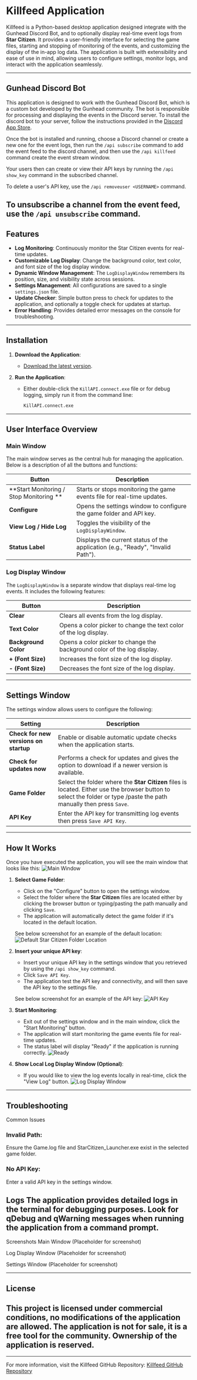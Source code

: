 # Killfeed Application

Killfeed is a Python-based desktop application designed integrate with the Gunhead Discord Bot, and to optionally display real-time event logs from **Star Citizen**. It provides a user-friendly interface for selecting the game files, starting and stopping of monitoring of the events, and customizing the display of the in-app log data. The application is built with extensibility and ease of use in mind, allowing users to configure settings, monitor logs, and interact with the application seamlessly.

---

## Gunhead Discord Bot
This application is designed to work with the Gunhead Discord Bot, which is a custom bot developed by the Gunhead community. The bot is responsible for processing and displaying the events in the Discord server. To install the discord bot to your server, follow the instructions provided in the [Discord App Store](https://discord.com/discovery/applications/1330870778891206707).

Once the bot is installed and running, choose a Discord channel or create a new one for the event logs, then run the `/api subscribe` command to add the event feed to the discord channel, and then use the `/api killfeed` command create the event stream window.

Your users then can create or view their API keys by running the `/api show_key` command in the subscribed channel.

To delete a user's API key, use the `/api removeuser <USERNAME>` command.

To unsubscribe a channel from the event feed, use the `/api unsubscribe` command.
---

## Features

- **Log Monitoring**: Continuously monitor the Star Citizen events for real-time updates.
- **Customizable Log Display**: Change the background color, text color, and font size of the log display window.
- **Dynamic Window Management**: The `LogDisplayWindow` remembers its position, size, and visibility state across sessions.
- **Settings Management**: All configurations are saved to a single `settings.json` file.
- **Update Checker**: Simple button press to check for updates to the application, and optionally a toggle check for updates at startup.
- **Error Handling**: Provides detailed error messages on the console for troubleshooting.

---

## Installation

1. **Download the Application**:
   - [Download the latest version](https://github.com/Poekhavshiy/KillAPI-connect/releases/latest/download/KillAPi.connect.exe).

2. **Run the Application**:
   - Either double-click the `KillAPI.connect.exe` file or for debug logging, simply run it from the command line:
     ```bash
     KillAPI.connect.exe
     ```

---

## User Interface Overview

### Main Window

The main window serves as the central hub for managing the application. Below is a description of all the buttons and functions:

| **Button**           | **Description**                                                                 |
|-----------------------|---------------------------------------------------------------------------------|
| **Start Monitoring / Stop Monitoring **  | Starts or stops monitoring the game events file for real-time updates.                   |
| **Configure**         | Opens the settings window to configure the game folder and API key.            |
| **View Log / Hide Log** | Toggles the visibility of the `LogDisplayWindow`.                             |
| **Status Label**      | Displays the current status of the application (e.g., "Ready", "Invalid Path").|

### Log Display Window

The `LogDisplayWindow` is a separate window that displays real-time log events. It includes the following features:

| **Button**            | **Description**                                                                 |
|------------------------|---------------------------------------------------------------------------------|
| **Clear**             | Clears all events from the log display.                                        |
| **Text Color**        | Opens a color picker to change the text color of the log display.              |
| **Background Color**  | Opens a color picker to change the background color of the log display.        |
| **+ (Font Size)**     | Increases the font size of the log display.                                    |
| **- (Font Size)**     | Decreases the font size of the log display.                                    |

---

## Settings Window

The settings window allows users to configure the following:

| **Setting**                  | **Description**                                                                 |
|------------------------------|---------------------------------------------------------------------------------|
| **Check for new versions on startup** | Enable or disable automatic update checks when the application starts.       |
| **Check for updates now** | Performs a check for updates and gives the option to download if a newer version is available.       |
| **Game Folder**              | Select the folder where the **Star Citizen** files is located. Either use the browser button to select the folder or type /paste the path manually then press `Save`. |
| **API Key**                  | Enter the API key for transmitting log events then press `Save API Key`.                                 |


---

## How It Works

Once you have executed the application, you will see the main window that looks like this:
![Main Window](https://github.com/Poekhavshiy/KillAPI-connect/assets/14026302/29606280-0800-4391-9994-45215960b30d)

1. **Select Game Folder**:
   - Click on the "Configure" button to open the settings window.
   - Select the folder where the **Star Citizen** files are located either by clicking the browser button or typing/pasting the path manually and clicking `Save`.
   - The application will automatically detect the game folder if it's located in the default location.
   
   See below screenshot for an example of the default location:
   ![Default Star Citizen Folder Location](https://github.com/Poekhavshiy/KillAPI-connect/assets/14026302/9263d57b-06c6-4836-b338-2594753f9161)

2. **Insert your unique API key**:
   - Insert your unique API key in the settings window that you retrieved by using the `/api show_key` command.
   - Click `Save API Key`.
   - The application test the API key and connectivity, and will then save the API key to the settings file.

   See below screenshot for an example of the API key:
   ![API Key](https://github.com/Poekhavshiy/KillAPI-connect/assets/14026302/50897131-3d36-49a7-921d-0065002353a4)
   
3. **Start Monitoring**:
   - Exit out of the settings window and in the main window, click the "Start Monitoring" button.
   - The application will start monitoring the game events file for real-time updates.
   - The status label will display "Ready" if the application is running correctly.
   ![Ready](https://github.com/Poekhavshiy/KillAPI-connect/assets/14026302/64279732-9684-421c-846a-30324b37587a)

4. **Show Local Log Display Window (Optional)**:
   - If you would like to view the log events locally in real-time, click the "View Log" button.
    ![Log Display Window](https://github.com/Poekhavshiy/KillAPI-connect/assets/14026302/29606280-0800-4391-9994-45215960b30d)
---

## Troubleshooting
Common Issues
### Invalid Path:
Ensure the Game.log file and StarCitizen_Launcher.exe exist in the selected game folder.

### No API Key:
Enter a valid API key in the settings window.


Logs
The application provides detailed logs in the terminal for debugging purposes. Look for qDebug and qWarning messages when running the application from a command prompt.
---
Screenshots
Main Window
(Placeholder for screenshot)

Log Display Window
(Placeholder for screenshot)

Settings Window
(Placeholder for screenshot)

---
## License
This project is licensed under commercial conditions, no modifications of the application are allowed. The application is not for sale, it is a free tool for the community. Ownership of the application is reserved.
---

---
For more information, visit the Killfeed GitHub Repository: [Killfeed GitHub Repository](https://github.com/Poekhavshiy/KillAPI-connect)

